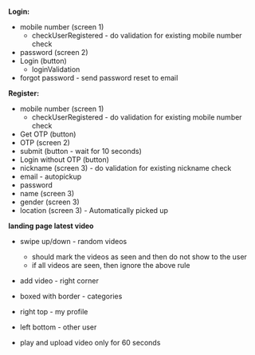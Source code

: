 **Login:**
* mobile number (screen 1) 
  * checkUserRegistered - do validation for existing mobile number check
* password (screen 2)
* Login (button)
  * loginValidation
* forgot password - send password reset to email

**Register:**
* mobile number (screen 1)  
  * checkUserRegistered - do validation for existing mobile number check
* Get OTP (button)
* OTP (screen 2)
* submit (button - wait for 10 seconds)
* Login without OTP (button)
* nickname (screen 3) - do validation for existing nickname check
* email - autopickup
* password
* name (screen 3)
* gender (screen 3)
* location (screen 3) - Automatically picked up

**landing page latest video**
* swipe up/down - random videos
  * should mark the videos as seen and then do not show to the user
  * if all videos are seen, then ignore the above rule


* add video - right corner
* boxed with border - categories
* right top - my profile
* left bottom - other user

* play and upload video only for 60 seconds 

